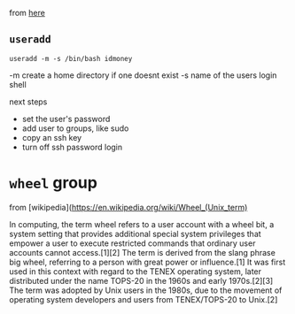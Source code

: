 
from [here](https://www.cyberciti.biz/faq/how-to-disable-ssh-password-login-on-linux/)

## `useradd`
`useradd -m -s /bin/bash idmoney`

-m create a home directory if one doesnt exist
-s name of the users login shell

next steps

* set the user's password
* add user to groups, like sudo
* copy an ssh key
* turn off ssh password login

# `wheel` group

from [wikipedia](https://en.wikipedia.org/wiki/Wheel_(Unix_term)

In computing, the term wheel refers to a user account with a wheel bit, a system setting that provides additional special system privileges that empower a user to execute restricted commands that ordinary user accounts cannot access.[1][2] The term is derived from the slang phrase big wheel, referring to a person with great power or influence.[1] It was first used in this context with regard to the TENEX operating system, later distributed under the name TOPS-20 in the 1960s and early 1970s.[2][3]
The term was adopted by Unix users in the 1980s, due to the movement of operating system developers and users from TENEX/TOPS-20 to Unix.[2]
